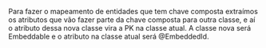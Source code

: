 Para fazer o mapeamento de entidades que tem chave composta extraímos os atributos que vão fazer parte da chave composta para outra classe, e aí o atributo dessa nova classe vira a PK na classe atual. A classe nova será Embeddable e o atributo na classe atual será @EmbeddedId.
